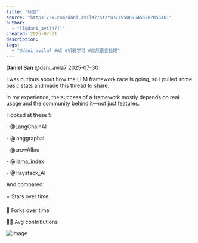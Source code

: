 ```yaml
---
title: "标题"
source: "https://x.com/dani_avila7/status/1950695455282856181"
author:
  - "[[@dani_avila7]]"
created: 2025-07-31
description:
tags:
  - "@dani_avila7 #AI #机器学习 #自然语言处理"
---
```

**Daniel San** @dani\_avila7 [2025-07-30](https://x.com/dani_avila7/status/1950695455282856181)

I was curious about how the LLM framework race is going, so I pulled some basic stats and made this thread to share.

In my experience, the success of a framework mostly depends on real usage and the community behind it—not just features.

I looked at these 5:

\- @LangChainAI

\- @langgraphai

\- @crewAIInc

\- @llama\_index

\- @Haystack\_AI

And compared:

⭐ Stars over time

🍴 Forks over time

👨‍💻 Avg contributions

![Image](https://pbs.twimg.com/media/GxJCD82XsAEYZW7?format=jpg&name=large)

